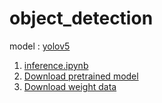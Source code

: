 # object_detection
model : [yolov5](https://github.com/ultralytics/yolov5)

1. [inference.ipynb](https://drive.google.com/file/d/1IgFZgWWZmEEKyBn2KOXbzF6OoZiCUfwp/view?usp=sharing)  
2. [Download pretrained model](https://drive.google.com/file/d/1VYUqq4oag4EGWQ687ZzjZyCJ8S7tnFt9/view?usp=sharing)
3. [Download weight data](https://drive.google.com/file/d/1VYUqq4oag4EGWQ687ZzjZyCJ8S7tnFt9/view?usp=sharing)
